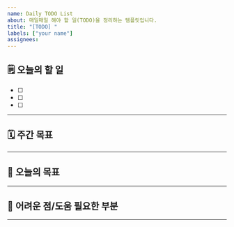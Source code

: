 ```yaml
---
name: Daily TODO List
about: 매일매일 해야 할 일(TODO)을 정리하는 템플릿입니다.
title: "[TODO] "
labels: ["your name"]
assignees: 
---
```


## 🗒️ 오늘의 할 일  
<!-- 오늘 해야 할 일들을 체크리스트로 작성해주세요. (예시처럼 `- [ ]`로 시작) -->
- [ ] 
- [ ] 
- [ ] 

---

## 🗓️ 주간 목표  
<!-- 이번 주에 달성하고 싶은 주요 목표를 적어주세요. (예: 댓글 기능 배포, API 문서화 완료 등) -->

---

## 🎯 오늘의 목표  
<!-- 오늘 꼭 이루고 싶은 핵심 목표를 적어주세요. (예: 로그인 기능 완성, 코드 커버리지 80% 달성) -->

---

## 🚧 어려운 점/도움 필요한 부분  
<!-- 진행 중 막히는 점, 팀원에게 요청하고 싶은 점 등 자유롭게 적어주세요. -->

---

